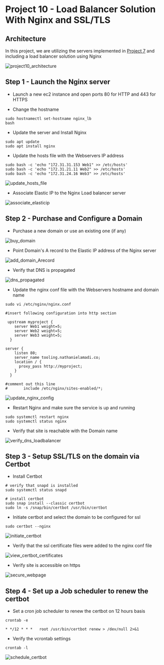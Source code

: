 # Project 10 - Load Balancer Solution With Nginx and SSL/TLS

## Architecture
In this project, we are utilizing the servers implemented in [Project 7](../Project-7/project7.md) and including a load balancer solution using Nginx

![project10_architecture](Screenshots/project10_architecture.png)

## Step 1 - Launch the Nginx server
- Launch a new ec2 instance and open ports 80 for HTTP and 443 for HTTPS

- Change the hostname
``` shell
sudo hostnamectl set-hostname nginx_lb
bash
```

- Update the server and Install Nginx
```
sudo apt update
sudo apt install nginx
```

- Update the hosts file with the Webservers IP address
``` shell
sudo bash -c 'echo "172.31.31.153 Web1" >> /etc/hosts'
sudo bash -c 'echo "172.31.21.11 Web2" >> /etc/hosts'
sudo bash -c 'echo "172.31.24.16 Web3" >> /etc/hosts'
```

![update_hosts_file](Screenshots/update_hosts_file.png)

- Associate Elastic IP to the Nginx Load balancer server

![associate_elasticip](Screenshots/associate_elasticip.png)


## Step 2 - Purchase and Configure a Domain
- Purchase a new domain or use an existing one (if any)

![buy_domain](Screenshots/buy_domain.png)

- Point Domain's A record to the Elastic IP address of the Nginx server

![add_domain_Arecord](Screenshots/add_domain_Arecord.png)

- Verify that DNS is propagated

![dns_propagated](Screenshots/dns_propagated.png)

- Update the nginx conf file with the Webservers hostname and domain name
```,shell
sudo vi /etc/nginx/nginx.conf

#insert following configuration into http section

 upstream myproject {
    server Web1 weight=5;
    server Web2 weight=5;
	server Web3 weight=5;
  }

server {
    listen 80;
    server_name tooling.nathanielamadi.co;
    location / {
      proxy_pass http://myproject;
    }
  }

#comment out this line
#       include /etc/nginx/sites-enabled/*;
```
![update_nginx_config](Screenshots/update_nginx_config.png)

- Restart Nginx and make sure the service is up and running
``` shell
sudo systemctl restart nginx
sudo systemctl status nginx
```
- Verify that site is reachable with the Domain name

![verify_dns_loadbalancer](Screenshots/verify_dns_loadbalancer.png)

## Step 3 - Setup SSL/TLS on the domain via Certbot
- Install Certbot
``` shell
# verify that snapd is installed
sudo systemctl status snapd

# install certbot
sudo snap install --classic certbot
sudo ln -s /snap/bin/certbot /usr/bin/certbot
```

- Initiate certbot and select the domain to be configured for ssl
``` shell
sudo certbot --nginx
```
![initiate_certbot](Screenshots/initiate_certbot.png)

- Verify that the ssl certificate files were added to the nginx conf file 

![view_certbot_certificates](Screenshots/view_certbot_certificates.png)

- Verify site is accessible on https

![secure_webpage](Screenshots/secure_webpage.png)

## Step 4 - Set up a Job scheduler to renew the certbot
- Set a cron job scheduler to renew the certbot on 12 hours basis
```
crontab -e

* */12 * * *   root /usr/bin/certbot renew > /dev/null 2>&1
```

- Verify the vcrontab settings
```
crontab -l
```
![schedule_certbot](Screenshots/schedule_certbot.png)

